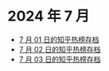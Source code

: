 # 2024 年 7 月

+ [7 月 01 日的知乎热榜存档](/2024-7/01)
+ [7 月 02 日的知乎热榜存档](/2024-7/02)
+ [7 月 03 日的知乎热榜存档](/2024-7/03)
